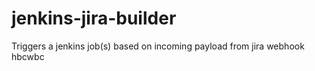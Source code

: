jenkins-jira-builder
====================

Triggers a jenkins job(s) based on incoming payload from jira webhook hbcwbc
